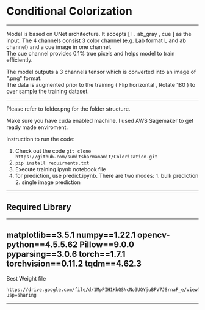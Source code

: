 # Conditional Colorization
-----------------------

Model is based on UNet architecture. It accepts [ l . ab_gray , cue ] as the input.
The 4 channels consist 3 color channel (e.g. Lab format L and ab channel) and a cue image in one channel.   
The cue channel provides 0.1% true pixels and helps model to train efficiently.

The model outputs a 3 channels tensor which is converted into an image of ".png" format.    
The data is augmented prior to the training ( Flip horizontal , Rotate 180 ) to over sample the training dataset.    

------------------------
Please refer to folder.png for the folder structure.

Make sure you have cuda enabled machine. I used AWS Sagemaker to get ready made enviroment.

Instruction to run the code:

1. Check out the code 
   `git clone https://github.com/sumitsharmamanit/Colorization.git`
2. `pip install requirments.txt`
3. Execute training.ipynb notebook file
4. for prediction, use predict.ipynb. There are two modes: 1. bulk prediction 2. single image prediction

-----------------------
## Required Library
-----------------------
matplotlib==3.5.1
numpy==1.22.1
opencv-python==4.5.5.62
Pillow==9.0.0
pyparsing==3.0.6
torch==1.7.1
torchvision==0.11.2
tqdm==4.62.3
-----------------


Best Weight file
```
https://drive.google.com/file/d/1MpPIH1KbQSNcNo3UQYjuBPV7JSrnaF_e/view?usp=sharing
```
-----------------
